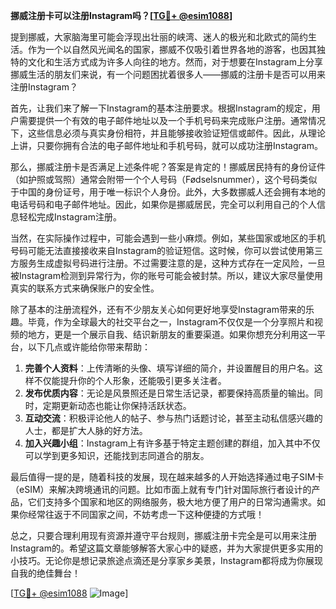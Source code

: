 **挪威注册卡可以注册Instagram吗？[[TG💪+ @esim1088](https://t.me/s/esim1088)]**

提到挪威，大家脑海里可能会浮现出壮丽的峡湾、迷人的极光和北欧式的简约生活。作为一个以自然风光闻名的国家，挪威不仅吸引着世界各地的游客，也因其独特的文化和生活方式成为许多人向往的地方。然而，对于想要在Instagram上分享挪威生活的朋友们来说，有一个问题困扰着很多人——挪威的注册卡是否可以用来注册Instagram？

首先，让我们来了解一下Instagram的基本注册要求。根据Instagram的规定，用户需要提供一个有效的电子邮件地址以及一个手机号码来完成账户注册。通常情况下，这些信息必须与真实身份相符，并且能够接收验证短信或邮件。因此，从理论上讲，只要你拥有合法的电子邮件地址和手机号码，就可以成功注册Instagram。

那么，挪威注册卡是否满足上述条件呢？答案是肯定的！挪威居民持有的身份证件（如护照或驾照）通常会附带一个个人号码（Fødselsnummer），这个号码类似于中国的身份证号，用于唯一标识个人身份。此外，大多数挪威人还会拥有本地的电话号码和电子邮件地址。因此，如果你是挪威居民，完全可以利用自己的个人信息轻松完成Instagram注册。

当然，在实际操作过程中，可能会遇到一些小麻烦。例如，某些国家或地区的手机号码可能无法直接接收来自Instagram的验证短信。这时候，你可以尝试使用第三方服务生成虚拟号码进行注册。不过需要注意的是，这种方式存在一定风险，一旦被Instagram检测到异常行为，你的账号可能会被封禁。所以，建议大家尽量使用真实的联系方式来确保账户的安全性。

除了基本的注册流程外，还有不少朋友关心如何更好地享受Instagram带来的乐趣。毕竟，作为全球最大的社交平台之一，Instagram不仅仅是一个分享照片和视频的地方，更是一个展示自我、结识新朋友的重要渠道。如果你想充分利用这一平台，以下几点或许能给你带来帮助：

1. **完善个人资料**：上传清晰的头像、填写详细的简介，并设置醒目的用户名。这样不仅能提升你的个人形象，还能吸引更多关注者。
2. **发布优质内容**：无论是风景照还是日常生活记录，都要保持高质量的输出。同时，定期更新动态也能让你保持活跃状态。
3. **互动交流**：积极评论他人的帖子、参与热门话题讨论，甚至主动私信感兴趣的人士，都是扩大人脉的好方法。
4. **加入兴趣小组**：Instagram上有许多基于特定主题创建的群组，加入其中不仅可以学到更多知识，还能找到志同道合的朋友。

最后值得一提的是，随着科技的发展，现在越来越多的人开始选择通过电子SIM卡（eSIM）来解决跨境通讯的问题。比如市面上就有专门针对国际旅行者设计的产品，它们支持多个国家和地区的网络服务，极大地方便了用户的日常沟通需求。如果你经常往返于不同国家之间，不妨考虑一下这种便捷的方式哦！

总之，只要合理利用现有资源并遵守平台规则，挪威注册卡完全是可以用来注册Instagram的。希望这篇文章能够解答大家心中的疑惑，并为大家提供更多实用的小技巧。无论你是想记录旅途点滴还是分享家乡美景，Instagram都将成为你展现自我的绝佳舞台！

[[TG💪+ @esim1088](https://t.me/s/esim1088) ![Image](https://i.postimg.cc/4NQfJmqS/Snipaste-2025-05-13-00-14-12.png)]